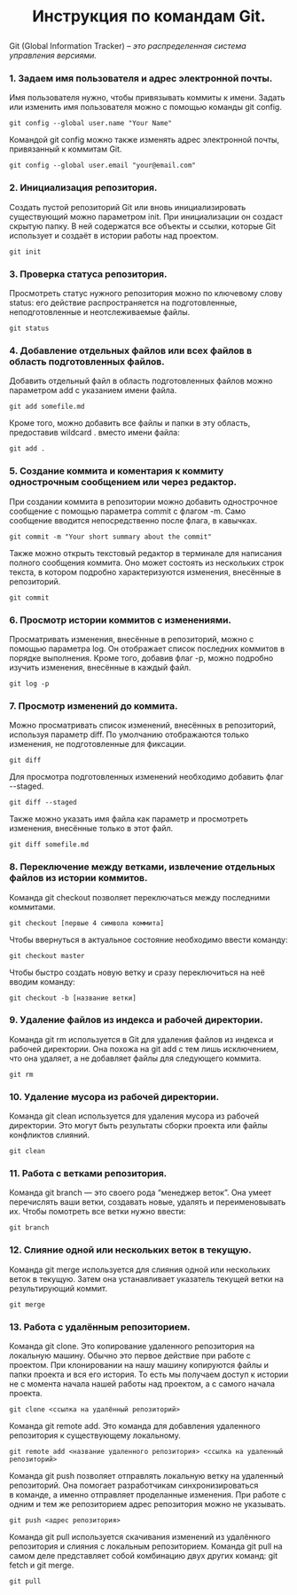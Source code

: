 # **<p style="text-align: center;">Инструкция по командам Git.</p>**

Git (Global Information Tracker) – *это распределенная система управления версиями.*

<p style="text-indent: 25px;"></p>


### 1. Задаем имя пользователя и адрес электронной почты.
Имя пользователя нужно, чтобы привязывать коммиты к имени. Задать или изменить имя пользователя можно с помощью команды git config.

    git config --global user.name "Your Name"

Командой git config можно также изменять адрес электронной почты, привязанный к коммитам Git.

    git config --global user.email "your@email.com"

### 2. Инициализация репозитория.
Создать пустой репозиторий Git или вновь инициализировать существующий можно параметром init. При инициализации он создаст скрытую папку. В ней содержатся все объекты и ссылки, которые Git использует и создаёт в истории работы над проектом.

    git init

### 3. Проверка статуса репозитория.
Просмотреть статус нужного репозитория можно по ключевому слову status: его действие распространяется на подготовленные, неподготовленные и неотслеживаемые файлы.

    git status

### 4. Добавление отдельных файлов или всех файлов в область подготовленных файлов.
Добавить отдельный файл в область подготовленных файлов можно параметром add с указанием имени файла.

    git add somefile.md

Кроме того, можно добавить все файлы и папки в эту область, предоставив wildcard . вместо имени файла:

    git add .

### 5. Создание коммита и коментария к коммиту однострочным сообщением или через редактор.
При создании коммита в репозитории можно добавить однострочное сообщение с помощью параметра commit с флагом -m. Само сообщение вводится непосредственно после флага, в кавычках.

    git commit -m "Your short summary about the commit"

Также можно открыть текстовый редактор в терминале для написания полного сообщения коммита. Оно может состоять из нескольких строк текста, в котором подробно характеризуются изменения, внесённые в репозиторий.

    git commit

### 6. Просмотр истории коммитов с изменениями.
Просматривать изменения, внесённые в репозиторий, можно с помощью параметра log. Он отображает список последних коммитов в порядке выполнения. Кроме того, добавив флаг -p, можно подробно изучить изменения, внесённые в каждый файл.

    git log -p

### 7. Просмотр изменений до коммита.
Можно просматривать список изменений, внесённых в репозиторий, используя параметр diff. По умолчанию отображаются только изменения, не подготовленные для фиксации.

    git diff

Для просмотра подготовленных изменений необходимо добавить флаг --staged.

    git diff --staged

Также можно указать имя файла как параметр и просмотреть изменения, внесённые только в этот файл.

    git diff somefile.md

### 8. Переключение между ветками, извлечение отдельных файлов из истории коммитов.
Команда git checkout позволяет переключаться между последними коммитами.

    git checkout [первые 4 символа коммита]

Чтобы ввернуться в актуальное состояние необходимо ввести команду:

    git checkout master

Чтобы быстро создать новую ветку и сразу переключиться на неё вводим команду:

    git checkout -b [название ветки]

### 9. Удаление файлов из индекса и рабочей директории.
Команда git rm используется в Git для удаления файлов из индекса и рабочей директории. Она похожа на git add с тем лишь исключением, что она удаляет, а не добавляет файлы для следующего коммита.

    git rm

### 10. Удаление мусора из рабочей директории.
Команда git clean используется для удаления мусора из рабочей директории. Это могут быть результаты сборки проекта или файлы конфликтов слияний.

    git clean
    
### 11. Работа с ветками репозитория.
Команда git branch — это своего рода “менеджер веток”. Она умеет перечислять ваши ветки, создавать новые, удалять и переименовывать их. Чтобы помотреть все ветки нужно ввести:

    git branch

### 12. Слияние одной или нескольких веток в текущую.
Команда git merge используется для слияния одной или нескольких веток в текущую. Затем она устанавливает указатель текущей ветки на результирующий коммит.

    git merge

### 13. Работа с удалённым репозиторием.
Команда git clone. Это копирование удаленного репозитория на локальную машину. Обычно это первое действие при работе с проектом. При клонировании на нашу машину копируются файлы и папки проекта и вся его история. То есть мы получаем доступ к истории не с момента начала нашей работы над проектом, а с самого начала проекта. 

    git clone <ссылка на удалённый репозиторий>

Команда git remote add. Это команда для добавления удаленного репозитория к существующему локальному.

    git remote add <название удаленного репозитория> <ссылка на удаленный репозиторий> 

Команда git push позволяет отправлять локальную ветку на удаленный репозиторий. Она помогает разработчикам синхронизироваться в команде, а именно отправляет проделанные изменения. При работе с одним и тем же репозиторием адрес репозитория можно не указывать.

    git push <адрес репозитория>

Команда git pull используется скачивания изменений из удалённого репозитория и слияния с локальным репозиторием. Команда git pull на самом деле представляет собой комбинацию двух других команд: git fetch и git merge.

    git pull
